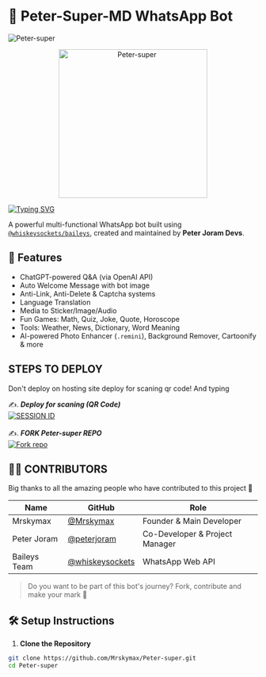 # 🤖 Peter-Super-MD WhatsApp Bot
![Peter-super](https://github.com/Mrskymax/gif/blob/main/919.gif)

<p align="center">
    <img alt="Peter-super" height="300" src="https://i.postimg.cc/KzpRf3pt/Chat-GPT-Image-Apr-23-2025-08-07-24-PM.png">
  </a>
</p>

[![Typing SVG](https://readme-typing-svg.demolab.com/?lines=HI+THERE;IM+Peter-super;CREATED+BY+PETER+JORAM)](https://git.io/typing-svg)
</p>





A powerful multi-functional WhatsApp bot built using [`@whiskeysockets/baileys`](https://github.com/WhiskeySockets/Baileys), created and maintained by **Peter Joram Devs**.

## 🚀 Features

- ChatGPT-powered Q&A (via OpenAI API)
- Auto Welcome Message with bot image
- Anti-Link, Anti-Delete & Captcha systems
- Language Translation
- Media to Sticker/Image/Audio
- Fun Games: Math, Quiz, Joke, Quote, Horoscope
- Tools: Weather, News, Dictionary, Word Meaning
- AI-powered Photo Enhancer (`.remini`), Background Remover, Cartoonify & more


## STEPS TO DEPLOY

Don't deploy on hosting site deploy for scaning qr code!
And typing

✍️. ***Deploy for scaning (QR Code)***
    <br>
<a href='https://peter-super.onrender.com/qr' target="_blank"><img alt='SESSION ID' src='https://img.shields.io/badge/Session_id_2-100000?style=for-the-badge&logo=scan&logoColor=blue&labelColor=black&color=black'/></a>
    <br>   
✍️.  ***FORK Peter-super REPO***
    <br>
<a href='https://github.com/Mrskymax/Peter-super/fork' target="_blank"><img alt='Fork repo' src='https://img.shields.io/badge/Fork Repo-100000?style=for-the-badge&logo=scan&logoColor=blue&labelColor=black&color=black'/></a>



## 👨‍💻 CONTRIBUTORS

Big thanks to all the amazing people who have contributed to this project 🙌

| Name | GitHub | Role |
|------|--------|------|
| Mrskymax | [@Mrskymax](https://github.com/Mrskymax) | Founder & Main Developer |
| Peter Joram | [@peterjoram](https://github.com/peterjoram) | Co-Developer & Project Manager |
| Baileys Team | [@whiskeysockets](https://github.com/whiskeysockets) | WhatsApp Web API |

> Do you want to be part of this bot's journey? Fork, contribute and make your mark 💪







## 🛠️ Setup Instructions

1. **Clone the Repository**

```bash
git clone https://github.com/Mrskymax/Peter-super.git
cd Peter-super
